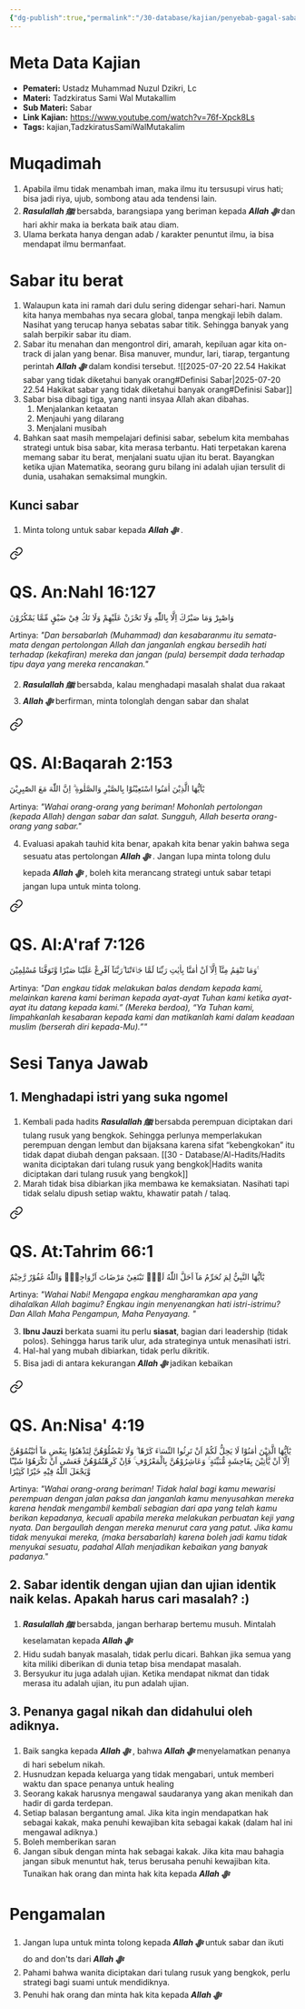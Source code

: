 ```yaml
---
{"dg-publish":true,"permalink":"/30-database/kajian/penyebab-gagal-sabar/","tags":["kajian","TadzkiratusSamiWalMutakalim"]}
---
```


# Meta Data Kajian 
<div><ul class="dataview list-view-ul"><li><span><strong>Pemateri:</strong> Ustadz Muhammad Nuzul Dzikri, Lc</span></li><li><span><strong>Materi:</strong> Tadzkiratus Sami Wal Mutakallim</span></li><li><span><strong>Sub Materi:</strong> Sabar</span></li><li><span><strong>Link Kajian:</strong> <a rel="noopener nofollow" class="external-link" href="https://www.youtube.com/watch?v=76f-Xpck8Ls" target="_blank">https://www.youtube.com/watch?v=76f-Xpck8Ls</a></span></li><li><span><strong>Tags:</strong> kajian,TadzkiratusSamiWalMutakalim</span></li></ul></div>

# Muqadimah
1. Apabila ilmu tidak menambah iman, maka ilmu itu tersusupi virus hati; bisa jadi riya, ujub, sombong atau ada tendensi lain.
2. ***Rasulallah ﷺ***  bersabda, barangsiapa yang beriman kepada ***Allah ﷻ*** dan hari akhir maka ia berkata baik atau diam.
3. Ulama berkata hanya dengan adab / karakter penuntut ilmu, ia bisa mendapat ilmu bermanfaat.

# Sabar itu berat
1. Walaupun kata ini ramah dari dulu sering didengar sehari-hari. Namun kita hanya membahas nya secara global, tanpa mengkaji lebih dalam. Nasihat yang terucap hanya sebatas sabar titik. Sehingga banyak yang salah berpikir sabar itu diam.
2. Sabar itu menahan dan mengontrol diri, amarah, kepiluan agar kita on-track di jalan yang benar. Bisa manuver, mundur, lari, tiarap, tergantung perintah ***Allah ﷻ*** dalam kondisi tersebut. ![[2025-07-20 22.54 Hakikat sabar yang tidak diketahui banyak orang#Definisi Sabar\|2025-07-20 22.54 Hakikat sabar yang tidak diketahui banyak orang#Definisi Sabar]]
3. Sabar bisa dibagi tiga, yang nanti insyaa Allah akan dibahas.
	1. Menjalankan ketaatan
	2. Menjauhi yang dilarang
	3. Menjalani musibah
4. Bahkan saat masih mempelajari definisi sabar, sebelum kita membahas strategi untuk bisa sabar, kita merasa terbantu. Hati terpetakan karena memang sabar itu berat, menjalani suatu ujian itu berat. Bayangkan ketika ujian Matematika, seorang guru bilang ini adalah ujian tersulit di dunia, usahakan semaksimal mungkin.

## Kunci sabar
1. Minta tolong untuk sabar kepada ***Allah ﷻ*** . 
<div class="transclusion internal-embed is-loaded"><a class="markdown-embed-link" href="/30-database/al-quran/all-surah/#qs-an-nahl-16-127" aria-label="Open link"><svg xmlns="http://www.w3.org/2000/svg" width="24" height="24" viewBox="0 0 24 24" fill="none" stroke="currentColor" stroke-width="2" stroke-linecap="round" stroke-linejoin="round" class="svg-icon lucide-link"><path d="M10 13a5 5 0 0 0 7.54.54l3-3a5 5 0 0 0-7.07-7.07l-1.72 1.71"></path><path d="M14 11a5 5 0 0 0-7.54-.54l-3 3a5 5 0 0 0 7.07 7.07l1.71-1.71"></path></svg></a><div class="markdown-embed">



# QS. An:Nahl 16:127
وَاصْبِرْ وَمَا صَبْرُكَ اِلَّا بِاللّٰهِ وَلَا تَحْزَنْ عَلَيْهِمْ وَلَا تَكُ فِيْ ضَيْقٍ مِّمَّا يَمْكُرُوْنَ 

Artinya: *"Dan bersabarlah (Muhammad) dan kesabaranmu itu semata-mata dengan pertolongan Allah dan janganlah engkau bersedih hati terhadap (kekafiran) mereka dan jangan (pula) bersempit dada terhadap tipu daya yang mereka rencanakan."*



</div></div>

2. ***Rasulallah ﷺ***  bersabda, kalau menghadapi masalah shalat dua rakaat
3. ***Allah ﷻ*** berfirman, minta tolonglah dengan sabar dan shalat 
<div class="transclusion internal-embed is-loaded"><a class="markdown-embed-link" href="/30-database/al-quran/all-surah/#qs-al-baqarah-2-153" aria-label="Open link"><svg xmlns="http://www.w3.org/2000/svg" width="24" height="24" viewBox="0 0 24 24" fill="none" stroke="currentColor" stroke-width="2" stroke-linecap="round" stroke-linejoin="round" class="svg-icon lucide-link"><path d="M10 13a5 5 0 0 0 7.54.54l3-3a5 5 0 0 0-7.07-7.07l-1.72 1.71"></path><path d="M14 11a5 5 0 0 0-7.54-.54l-3 3a5 5 0 0 0 7.07 7.07l1.71-1.71"></path></svg></a><div class="markdown-embed">



# QS. Al:Baqarah 2:153
يٰٓاَيُّهَا الَّذِيْنَ اٰمَنُوا اسْتَعِيْنُوْا بِالصَّبْرِ وَالصَّلٰوةِ ۗ اِنَّ اللّٰهَ مَعَ الصّٰبِرِيْنَ

Artinya: *"Wahai orang-orang yang beriman! Mohonlah pertolongan (kepada Allah) dengan sabar dan salat. Sungguh, Allah beserta orang-orang yang sabar."*



</div></div>

4. Evaluasi apakah tauhid kita benar, apakah kita benar yakin bahwa sega sesuatu atas pertolongan ***Allah ﷻ*** . Jangan lupa minta tolong dulu kepada ***Allah ﷻ*** , boleh kita merancang strategi untuk sabar tetapi jangan lupa untuk minta tolong. 
<div class="transclusion internal-embed is-loaded"><a class="markdown-embed-link" href="/30-database/al-quran/all-surah/#qs-al-a-raf-7-126" aria-label="Open link"><svg xmlns="http://www.w3.org/2000/svg" width="24" height="24" viewBox="0 0 24 24" fill="none" stroke="currentColor" stroke-width="2" stroke-linecap="round" stroke-linejoin="round" class="svg-icon lucide-link"><path d="M10 13a5 5 0 0 0 7.54.54l3-3a5 5 0 0 0-7.07-7.07l-1.72 1.71"></path><path d="M14 11a5 5 0 0 0-7.54-.54l-3 3a5 5 0 0 0 7.07 7.07l1.71-1.71"></path></svg></a><div class="markdown-embed">



# QS. Al:A'raf 7:126
وَمَا تَنْقِمُ مِنَّآ اِلَّآ اَنْ اٰمَنَّا بِاٰيٰتِ رَبِّنَا لَمَّا جَاۤءَتْنَا ۗرَبَّنَآ اَفْرِغْ عَلَيْنَا صَبْرًا وَّتَوَفَّنَا مُسْلِمِيْنَ ࣖ 

Artinya: *"Dan engkau tidak melakukan balas dendam kepada kami, melainkan karena kami beriman kepada ayat-ayat Tuhan kami ketika ayat-ayat itu datang kepada kami.” (Mereka berdoa), “Ya Tuhan kami, limpahkanlah kesabaran kepada kami dan matikanlah kami dalam keadaan muslim (berserah diri kepada-Mu).”"*



</div></div>

# Sesi Tanya Jawab
## 1. Menghadapi istri yang suka ngomel
1. Kembali pada hadits ***Rasulallah ﷺ***  bersabda perempuan diciptakan dari tulang rusuk yang bengkok. Sehingga perlunya memperlakukan perempuan dengan lembut dan bijaksana karena sifat “kebengkokan” itu tidak dapat diubah dengan paksaan. [[30 - Database/Al-Hadits/Hadits wanita diciptakan dari tulang rusuk yang bengkok\|Hadits wanita diciptakan dari tulang rusuk yang bengkok]]
2. Marah tidak bisa dibiarkan jika membawa ke kemaksiatan. Nasihati tapi tidak selalu dipush setiap waktu, khawatir patah / talaq. 
<div class="transclusion internal-embed is-loaded"><a class="markdown-embed-link" href="/30-database/al-quran/all-surah/#qs-at-tahrim-66-1" aria-label="Open link"><svg xmlns="http://www.w3.org/2000/svg" width="24" height="24" viewBox="0 0 24 24" fill="none" stroke="currentColor" stroke-width="2" stroke-linecap="round" stroke-linejoin="round" class="svg-icon lucide-link"><path d="M10 13a5 5 0 0 0 7.54.54l3-3a5 5 0 0 0-7.07-7.07l-1.72 1.71"></path><path d="M14 11a5 5 0 0 0-7.54-.54l-3 3a5 5 0 0 0 7.07 7.07l1.71-1.71"></path></svg></a><div class="markdown-embed">



# QS. At:Tahrim 66:1
يٰٓاَيُّهَا النَّبِيُّ لِمَ تُحَرِّمُ مَآ اَحَلَّ اللّٰهُ لَكَۚ تَبْتَغِيْ مَرْضَاتَ اَزْوَاجِكَۗ وَاللّٰهُ غَفُوْرٌ رَّحِيْمٌ 

Artinya: *"Wahai Nabi! Mengapa engkau mengharamkan apa yang dihalalkan Allah bagimu? Engkau ingin menyenangkan hati istri-istrimu? Dan Allah Maha Pengampun, Maha Penyayang. "*



</div></div>

3. **Ibnu Jauzi** berkata suami itu perlu **siasat**, bagian dari leadership (tidak polos). Sehingga harus tarik ulur, ada strateginya untuk menasihati istri.
4. Hal-hal yang mubah dibiarkan, tidak perlu dikritik.
5. Bisa jadi di antara kekurangan ***Allah ﷻ*** jadikan kebaikan 
<div class="transclusion internal-embed is-loaded"><a class="markdown-embed-link" href="/30-database/al-quran/all-surah/#qs-an-nisa-4-19" aria-label="Open link"><svg xmlns="http://www.w3.org/2000/svg" width="24" height="24" viewBox="0 0 24 24" fill="none" stroke="currentColor" stroke-width="2" stroke-linecap="round" stroke-linejoin="round" class="svg-icon lucide-link"><path d="M10 13a5 5 0 0 0 7.54.54l3-3a5 5 0 0 0-7.07-7.07l-1.72 1.71"></path><path d="M14 11a5 5 0 0 0-7.54-.54l-3 3a5 5 0 0 0 7.07 7.07l1.71-1.71"></path></svg></a><div class="markdown-embed">



# QS. An:Nisa' 4:19
يٰٓاَيُّهَا الَّذِيْنَ اٰمَنُوْا لَا يَحِلُّ لَكُمْ اَنْ تَرِثُوا النِّسَاۤءَ كَرْهًا ۗ وَلَا تَعْضُلُوْهُنَّ لِتَذْهَبُوْا بِبَعْضِ مَآ اٰتَيْتُمُوْهُنَّ اِلَّآ اَنْ يَّأْتِيْنَ بِفَاحِشَةٍ مُّبَيِّنَةٍ ۚ وَعَاشِرُوْهُنَّ بِالْمَعْرُوْفِ ۚ فَاِنْ كَرِهْتُمُوْهُنَّ فَعَسٰٓى اَنْ تَكْرَهُوْا شَيْـًٔا وَّيَجْعَلَ اللّٰهُ فِيْهِ خَيْرًا كَثِيْرًا 

Artinya: *"Wahai orang-orang beriman! Tidak halal bagi kamu mewarisi perempuan dengan jalan paksa dan janganlah kamu menyusahkan mereka karena hendak mengambil kembali sebagian dari apa yang telah kamu berikan kepadanya, kecuali apabila mereka melakukan perbuatan keji yang nyata. Dan bergaullah dengan mereka menurut cara yang patut. Jika kamu tidak menyukai mereka, (maka bersabarlah) karena boleh jadi kamu tidak menyukai sesuatu, padahal Allah menjadikan kebaikan yang banyak padanya."*



</div></div>

## 2. Sabar identik dengan ujian dan ujian identik naik kelas. Apakah harus cari masalah? :)
1. ***Rasulallah ﷺ***  bersabda, jangan berharap bertemu musuh. Mintalah keselamatan kepada ***Allah ﷻ*** 
2. Hidu sudah banyak masalah, tidak perlu dicari. Bahkan jika semua yang kita miliki diberikan di dunia tetap bisa mendapat masalah.
3. Bersyukur itu juga adalah ujian. Ketika mendapat nikmat dan tidak merasa itu adalah ujian, itu pun adalah ujian.

## 3. Penanya gagal nikah dan didahului oleh adiknya.
1. Baik sangka kepada ***Allah ﷻ*** , bahwa ***Allah ﷻ*** menyelamatkan penanya di hari sebelum nikah. 
2. Husnudzan kepada keluarga yang tidak mengabari, untuk memberi waktu dan space penanya untuk healing
3. Seorang kakak harusnya mengawal saudaranya yang akan menikah dan hadir di garda terdepan. 
4. Setiap balasan bergantung amal. Jika kita ingin mendapatkan hak sebagai kakak, maka penuhi kewajiban kita sebagai kakak (dalam hal ini mengawal adiknya.)
5. Boleh memberikan saran
6. Jangan sibuk dengan minta hak sebagai kakak. Jika kita mau bahagia jangan sibuk menuntut hak, terus berusaha penuhi kewajiban kita. Tunaikan hak orang dan minta hak kita kepada ***Allah ﷻ*** 
# Pengamalan
1. Jangan lupa untuk minta tolong kepada ***Allah ﷻ*** untuk sabar dan ikuti do and don'ts dari ***Allah ﷻ*** 
2. Pahami bahwa wanita diciptakan dari tulang rusuk yang bengkok, perlu strategi bagi suami untuk mendidiknya.
3. Penuhi hak orang dan minta hak kita kepada ***Allah ﷻ*** 
 
